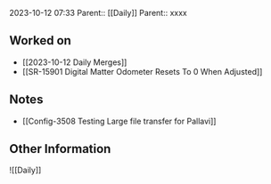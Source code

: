 2023-10-12 07:33
Parent:: [[Daily]] 
Parent:: xxxx
## Worked on

- [[2023-10-12 Daily Merges]]
- [[SR-15901 Digital Matter Odometer Resets To 0 When Adjusted]]

## Notes

- [[Config-3508 Testing Large file transfer for Pallavi]]

## Other Information

![[Daily]]
